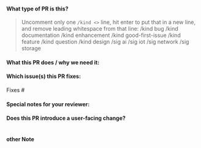 <!--  Thanks for sending a pull request!  Here are some tips for you:
https://github.com/openyurtio/openyurt/blob/master/CONTRIBUTING.md 
-->

#### What type of PR is this?
> Uncomment only one `/kind <>` line, hit enter to put that in a new line, and remove leading whitespace from that line:
> /kind bug
> /kind documentation
> /kind enhancement
> /kind good-first-issue
> /kind feature
> /kind question
> /kind design
> /sig ai
> /sig iot
> /sig network
> /sig storage

#### What this PR does / why we need it:

#### Which issue(s) this PR fixes:
<!--
*Automatically closes linked issue when PR is merged.
Usage: `Fixes #<issue number>`, or `Fixes (paste link of issue)`.
-->
Fixes #

#### Special notes for your reviewer:
<!--
use this label to assign your reviewer
/assign @your_reviewer
-->

#### Does this PR introduce a user-facing change?
<!--
If no, just write "NONE" in the release-note block below.
If yes, a release note is required:
Enter your extended release note in the block below. If the PR requires additional action from users switching to the new release, include the string "action required".

-->
```release-note

```

#### other Note
<!--
If your current PR is still working in process, start the PR title name with [WIP], such as: [WIP] add new crd for yurt-app-manager
If the PR title name begins with [WIP], OpenYurt-bot automatically adds a do-not-merge/work-in-progress label for your pr 
-->
